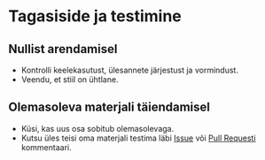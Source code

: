 # Tagasiside ja testimine

## Nullist arendamisel
- Kontrolli keelekasutust, ülesannete järjestust ja vormindust.
- Veendu, et stiil on ühtlane.

## Olemasoleva materjali täiendamisel
- Küsi, kas uus osa sobitub olemasolevaga.
- Kutsu üles teisi oma materjali testima läbi [Issue](8_Moistete_ja_toovahendite_selgitused.md#github-issues)  või [Pull Requesti](8_Moistete_ja_toovahendite_selgitused.md#pull-request) kommentaari.